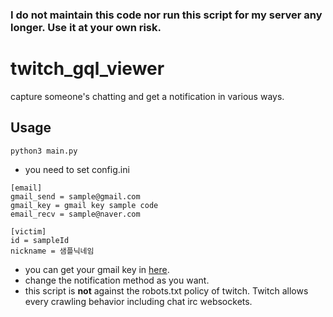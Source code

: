 ### I do not maintain this code nor run this script for my server any longer. Use it at your own risk. 
# twitch_gql_viewer
capture someone's chatting and get a notification in various ways. 
## Usage
```
python3 main.py
```
* you need to set config.ini
```
[email]
gmail_send = sample@gmail.com
gmail_key = gmail key sample code
email_recv = sample@naver.com

[victim]
id = sampleId
nickname = 샘플닉네임
```
* you can get your gmail key in [here](https://myaccount.google.com/u/1/signinoptions/two-step-verification).
* change the notification method as you want. 
* this script is **not** against the robots.txt policy of twitch. Twitch allows every crawling behavior including chat irc websockets.
